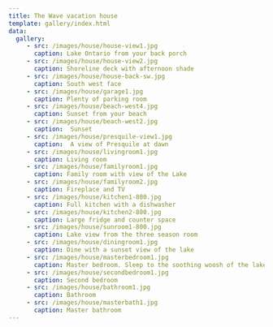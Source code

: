 ```yaml
---
title: The Wave vacation house
template: gallery/index.html
data:
  gallery:
     - src: /images/house/house-view1.jpg
       caption: Lake Ontario from your back porch
     - src: /images/house/house-view2.jpg
       caption: Shoreline deck with afternoon shade
     - src: /images/house/house-back-sw.jpg
       caption: South west face
     - src: /images/house/garage1.jpg
       caption: Plenty of parking room
     - src: /images/house/beach-west4.jpg
       caption: Sunset from your beach
     - src: /images/house/beach-west2.jpg
       caption:  Sunset
     - src: /images/house/presquile-view1.jpg
       caption:  A view of Presquile at dawn
     - src: /images/house/livingroom1.jpg
       caption: Living room
     - src: /images/house/familyroom1.jpg
       caption: Family room with view of the Lake
     - src: /images/house/familyroom2.jpg
       caption: Fireplace and TV
     - src: /images/house/kitchen1-800.jpg
       caption: Full kitchen with a dishwasher
     - src: /images/house/kitchen2-800.jpg
       caption: Large fridge and counter space
     - src: /images/house/sunroom1-800.jpg
       caption: Lake view from the three season room
     - src: /images/house/diningroom1.jpg
       caption: Dine with a sunset view of the lake
     - src: /images/house/masterbedroom1.jpg
       caption: Master bedroom. Sleep to the soothing woosh of the lake
     - src: /images/house/secondbedroom1.jpg
       caption: Second bedroom
     - src: /images/house/bathroom1.jpg
       caption: Bathroom
     - src: /images/house/masterbath1.jpg
       caption: Master bathroom
---
```

